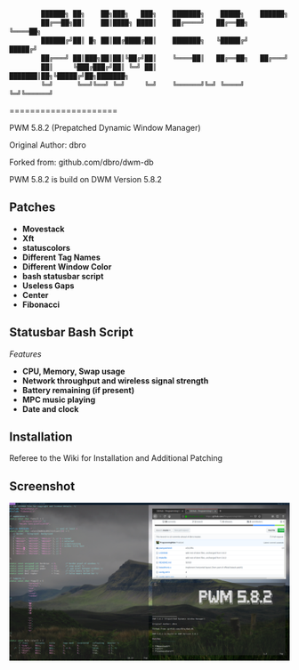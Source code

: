 ```
		██████╗ ██╗    ██╗███╗   ███╗    ███████╗    █████╗    ██████╗ 
		██╔══██╗██║    ██║████╗ ████║    ██╔════╝   ██╔══██╗   ╚════██╗
		██████╔╝██║ █╗ ██║██╔████╔██║    ███████╗   ╚█████╔╝    █████╔╝
		██╔═══╝ ██║███╗██║██║╚██╔╝██║    ╚════██║   ██╔══██╗   ██╔═══╝ 
		██║     ╚███╔███╔╝██║ ╚═╝ ██║    ███████║██╗╚█████╔╝██╗███████╗
		╚═╝      ╚══╝╚══╝ ╚═╝     ╚═╝    ╚══════╝╚═╝ ╚════╝ ╚═╝╚══════╝
```
=====================

PWM 5.8.2 (Prepatched Dynamic Window Manager)

Original Author: dbro

Forked from: github.com/dbro/dwm-db

PWM 5.8.2 is build on DWM Version 5.8.2

Patches
--------------------

* **Movestack**
* **Xft**
* **statuscolors**
* **Different Tag Names**
* **Different Window Color**
* **bash statusbar script**
* **Useless Gaps**
* **Center**
* **Fibonacci**

Statusbar Bash Script
---------------------
 *Features*

* **CPU, Memory, Swap usage**
* **Network throughput and wireless signal strength**
* **Battery remaining (if present)**
* **MPC music playing**
* **Date and clock**

Installation
----------------------
Referee to the Wiki for Installation and Additional Patching

Screenshot
----------------------
![Screenshot](/pwm5.png)

